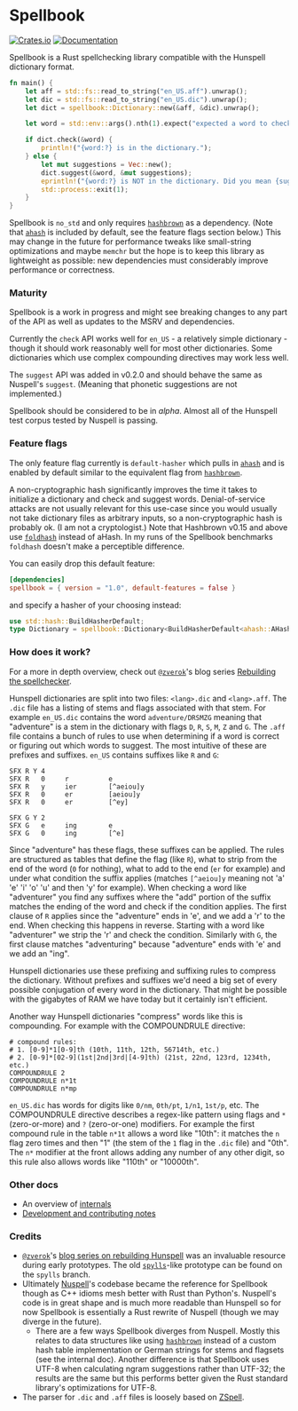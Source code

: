 # Spellbook

[![Crates.io](https://img.shields.io/crates/v/spellbook.svg)](https://crates.io/crates/spellbook)
[![Documentation](https://docs.rs/spellbook/badge.svg)](https://docs.rs/spellbook)

Spellbook is a Rust spellchecking library compatible with the Hunspell dictionary format.

```rust
fn main() {
    let aff = std::fs::read_to_string("en_US.aff").unwrap();
    let dic = std::fs::read_to_string("en_US.dic").unwrap();
    let dict = spellbook::Dictionary::new(&aff, &dic).unwrap();

    let word = std::env::args().nth(1).expect("expected a word to check");

    if dict.check(&word) {
        println!("{word:?} is in the dictionary.");
    } else {
        let mut suggestions = Vec::new();
        dict.suggest(&word, &mut suggestions);
        eprintln!("{word:?} is NOT in the dictionary. Did you mean {suggestions:?}?");
        std::process::exit(1);
    }
}
```

Spellbook is `no_std` and only requires [`hashbrown`] as a dependency. (Note that [`ahash`] is included by default, see the feature flags section below.) This may change in the future for performance tweaks like small-string optimizations and maybe `memchr` but the hope is to keep this library as lightweight as possible: new dependencies must considerably improve performance or correctness.

### Maturity

Spellbook is a work in progress and might see breaking changes to any part of the API as well as updates to the MSRV and dependencies.

Currently the `check` API works well for `en_US` - a relatively simple dictionary - though it should work reasonably well for most other dictionaries. Some dictionaries which use complex compounding directives may work less well.

The `suggest` API was added in v0.2.0 and should behave the same as Nuspell's `suggest`. (Meaning that phonetic suggestions are not implemented.)

Spellbook should be considered to be in _alpha_. Almost all of the Hunspell test corpus tested by Nuspell is passing.

### Feature flags

The only feature flag currently is `default-hasher` which pulls in [`ahash`] and is enabled by default similar to the equivalent flag from [`hashbrown`].

A non-cryptographic hash significantly improves the time it takes to initialize a dictionary and check and suggest words. Denial-of-service attacks are not usually relevant for this use-case since you would usually not take dictionary files as arbitrary inputs, so a non-cryptographic hash is probably ok. (I am not a cryptologist.) Note that Hashbrown v0.15 and above use [`foldhash`](https://github.com/orlp/foldhash) instead of aHash. In my runs of the Spellbook benchmarks `foldhash` doesn't make a perceptible difference.

You can easily drop this default feature:

```toml
[dependencies]
spellbook = { version = "1.0", default-features = false }
```

and specify a hasher of your choosing instead:

```rust
use std::hash::BuildHasherDefault;
type Dictionary = spellbook::Dictionary<BuildHasherDefault<ahash::AHasher>>;
```

### How does it work?

For a more in depth overview, check out [`@zverok`]'s blog series [Rebuilding the spellchecker][zverok-blog].

Hunspell dictionaries are split into two files: `<lang>.dic` and `<lang>.aff`.
The `.dic` file has a listing of stems and flags associated with that stem. For example `en_US.dic` contains the word `adventure/DRSMZG` meaning that "adventure" is a stem in the dictionary with flags `D`, `R`, `S`, `M`, `Z` and `G`.
The `.aff` file contains a bunch of rules to use when determining if a word is correct or figuring out which words to suggest. The most intuitive of these are prefixes and suffixes. `en_US` contains suffixes like `R` and `G`:

```
SFX R Y 4
SFX R   0     r          e
SFX R   y     ier        [^aeiou]y
SFX R   0     er         [aeiou]y
SFX R   0     er         [^ey]

SFX G Y 2
SFX G   e     ing        e
SFX G   0     ing        [^e]
```

Since "adventure" has these flags, these suffixes can be applied. The rules are structured as tables that define the flag (like `R`), what to strip from the end of the word (`0` for nothing), what to add to the end (`er` for example) and under what condition the suffix applies (matches `[^aeiou]y` meaning not 'a' 'e' 'i' 'o' 'u' and then 'y' for example). When checking a word like "adventurer" you find any suffixes where the "add" portion of the suffix matches the ending of the word and check if the condition applies. The first clause of `R` applies since the "adventure" ends in 'e', and we add a 'r' to the end. When checking this happens in reverse. Starting with a word like "adventurer" we strip the 'r' and check the condition. Similarly with `G`, the first clause matches "adventuring" because "adventure" ends with 'e' and we add an "ing".

Hunspell dictionaries use these prefixing and suffixing rules to compress the dictionary. Without prefixes and suffixes we'd need a big set of every possible conjugation of every word in the dictionary. That might be possible with the gigabytes of RAM we have today but it certainly isn't efficient.

Another way Hunspell dictionaries "compress" words like this is compounding. For example with the COMPOUNDRULE directive:

```
# compound rules:
# 1. [0-9]*1[0-9]th (10th, 11th, 12th, 56714th, etc.)
# 2. [0-9]*[02-9](1st|2nd|3rd|[4-9]th) (21st, 22nd, 123rd, 1234th, etc.)
COMPOUNDRULE 2
COMPOUNDRULE n*1t
COMPOUNDRULE n*mp
```

`en_US.dic` has words for digits like `0/nm`, `0th/pt`, `1/n1`, `1st/p`, etc. The COMPOUNDRULE directive describes a regex-like pattern using flags and `*` (zero-or-more) and `?` (zero-or-one) modifiers. For example the first compound rule in the table `n*1t` allows a word like "10th": it matches the `n` flag zero times and then "1" (the stem of the `1` flag in the `.dic` file) and "0th". The `n*` modifier at the front allows adding any number of any other digit, so this rule also allows words like "110th" or "10000th".

### Other docs

* An overview of [internals](./docs/internals.md)
* [Development and contributing notes](./docs/CONTRIBUTING.md)

### Credits

* [`@zverok`]'s [blog series on rebuilding Hunspell][zverok-blog] was an invaluable resource during early prototypes. The old [`spylls`](https://github.com/zverok/spylls)-like prototype can be found on the `spylls` branch.
* Ultimately [Nuspell](https://github.com/nuspell/nuspell)'s codebase became the reference for Spellbook though as C++ idioms mesh better with Rust than Python's. Nuspell's code is in great shape and is much more readable than Hunspell so for now Spellbook is essentially a Rust rewrite of Nuspell (though we may diverge in the future).
    * There are a few ways Spellbook diverges from Nuspell. Mostly this relates to data structures like using [`hashbrown`] instead of a custom hash table implementation or German strings for stems and flagsets (see the internal doc). Another difference is that Spellbook uses UTF-8 when calculating ngram suggestions rather than UTF-32; the results are the same but this performs better given the Rust standard library's optimizations for UTF-8.
* The parser for `.dic` and `.aff` files is loosely based on [ZSpell](https://github.com/pluots/zspell).

[`hashbrown`]: https://github.com/rust-lang/hashbrown
[`ahash`]: https://github.com/tkaitchuck/aHash
[`@zverok`]: https://github.com/zverok
[zverok-blog]: https://zverok.space/spellchecker.html
